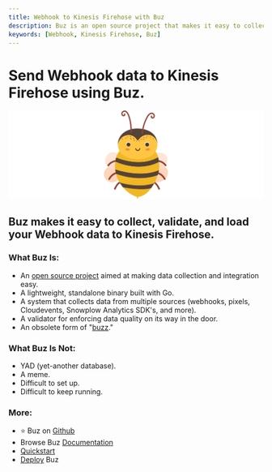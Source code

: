```yaml
---
title: Webhook to Kinesis Firehose with Buz
description: Buz is an open source project that makes it easy to collect, validate, and load Webhook data to Kinesis Firehose.
keywords: [Webhook, Kinesis Firehose, Buz]
---
```


# Send Webhook data to Kinesis Firehose using Buz.

![buzz](../../../static/img/buzz.png)


## Buz makes it easy to collect, validate, and load your Webhook data to Kinesis Firehose.


### What Buz Is:

- An [open source project](https://github.com/silverton-io/buz) aimed at making data collection and integration easy.
- A lightweight, standalone binary built with Go.
- A system that collects data from multiple sources (webhooks, pixels, Cloudevents, Snowplow Analytics SDK's, and more).
- A validator for enforcing data quality on its way in the door.
- An obsolete form of "[buzz](https://www.merriam-webster.com/dictionary/buzz)."


### What Buz Is Not:

- YAD (yet-another database).
- A meme.
- Difficult to set up.
- Difficult to keep running.


### More:
- ⭐ Buz on [Github](https://github.com/silverton-io/buz)
- Browse Buz [Documentation](/)
- [Quickstart](/examples/quickstart)
- [Deploy](category/deploying-buz) Buz
